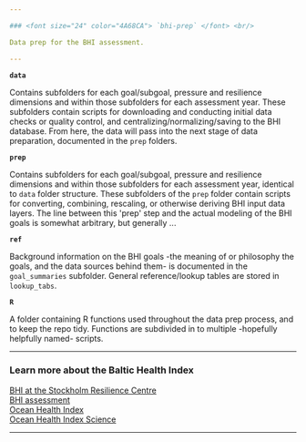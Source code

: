 ```yaml
---

### <font size="24" color="4A68CA"> `bhi-prep` </font> <br/>

Data prep for the BHI assessment.

---
```


**`data`**  

Contains subfolders for each goal/subgoal, pressure and resilience dimensions and within those subfolders for each assessment year. These subfolders contain scripts for downloading and conducting initial data checks or quality control, and centralizing/normalizing/saving to the BHI database. From here, the data will pass into the next stage of data preparation, documented in the `prep` folders.  

**`prep`**  

Contains subfolders for each goal/subgoal, pressure and resilience dimensions and within those subfolders for each assessment year, identical to `data` folder structure. These subfolders of the `prep` folder contain scripts for converting, combining, rescaling, or otherwise deriving BHI input data layers. The line between this 'prep' step and the actual modeling of the BHI goals is somewhat arbitrary, but generally ...

**`ref`**  

Background information on the BHI goals -the meaning of or philosophy the goals, and the data sources behind them- is documented in the `goal_summaries` subfolder. General reference/lookup tables are stored in `lookup_tabs`. 

**`R`**  

A folder containing R functions used throughout the data prep process, and to keep the repo tidy. Functions are subdivided in to multiple -hopefully helpfully named- scripts. 

---

### Learn more about the Baltic Health Index <br/>
[BHI at the Stockholm Resilience Centre](http://www.stockholmresilience.org/research/research-themes/marine/baltic-health-index.html)  
[BHI assessment](https://github.com/OHI-Science/bhi)  
[Ocean Health Index](http://www.oceanhealthindex.org/about)  
[Ocean Health Index Science](http://ohi-science.org)

---
